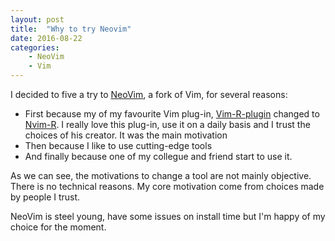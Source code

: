 ```yaml
---
layout: post
title:  "Why to try Neovim"
date: 2016-08-22 
categories:
    - NeoVim
    - Vim
---
```


I decided to five a try to [NeoVim](https://neovim.io/), a fork of Vim, for several reasons:

- First because my of my favourite Vim plug-in, [Vim-R-plugin](https://github.com/jcfaria/Vim-R-plugin) changed to [Nvim-R](https://github.com/jalvesaq/Nvim-R). I really love this plug-in, use it on a daily basis and I trust the choices of his creator. It was the main motivation
- Then because I like to use cutting-edge tools
- And finally because one of my collegue and friend start to use it.

As we can see, the motivations to change a tool are not mainly objective. There is no technical reasons. My core motivation come from choices made by people I trust.

NeoVim is steel young, have some issues on install time but I'm happy of my choice for the moment.
